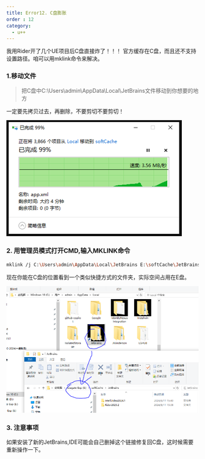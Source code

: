 ```yaml
---
title: Error12. C盘膨胀
order : 12
category:
  - u++
---
```


<chatmessage avatar="../../assets/emoji/hx.png" :avatarWidth="40">
我用Rider开了几个UE项目后C盘直接炸了！！！
</chatmessage>

<chatmessage avatar="../../assets/emoji/dsyj.png" :avatarWidth="40" alignLeft>
官方缓存在C盘，而且还不支持设置路径。咱可以用mklink命令来解决。
</chatmessage>

### 1.移动文件

> 把C盘中C:\Users\admin\AppData\Local\JetBrains文件移动到你想要的地方

<chatmessage avatar="../../assets/emoji/dsyj.png" :avatarWidth="40" alignLeft>
一定要先拷贝过去，再删除，不要剪切不要剪切！
</chatmessage>

![](..%2Fassets%2Fmovefile.PNG)

### 2. 用管理员模式打开CMD,输入MKLINK命令

```bash
mklink /j C:\Users\admin\AppData\Local\JetBrains E:\softCache\JetBrains
```

<chatmessage avatar="../../assets/emoji/dsyj.png" :avatarWidth="40" alignLeft>
现在你能在C盘的位置看到一个类似快捷方式的文件夹，实际空间占用在E盘。
</chatmessage>

![](..%2Fassets%2Fmovefile2.PNG)

### 3. 注意事项

<chatmessage avatar="../../assets/emoji/dsyj.png" :avatarWidth="40" alignLeft>
如果安装了新的JetBrains,IDE可能会自己删掉这个链接修复回C盘，这时候需要重新操作一下。
</chatmessage>